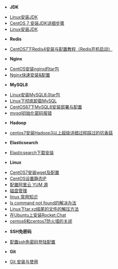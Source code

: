 <!-- docs/_sidebar.md -->
* **JDK**
- [Linux安装JDK](/LINUX/Linux中级篇/doc/Linux安装JDK.md)
- [CentOS 7 安装JDK详细步骤](/LINUX/Linux中级篇/doc/CentOS7安装JDK详细步骤.md)
- [Linux安装JDK](/LINUX/Linux中级篇/doc/CentOS7.2配置本地yum源.md)
* **Redis**
- [CentOS7下Redis4安装与配置教程（Redis开机启动）](/LINUX/Linux中级篇/doc/CentOS7下Redis4安装与配置教程（Redis开机启动）.md)
* **Nginx**
- [CentOS安装nginx的tar包](/LINUX/Linux中级篇/doc/CentOS安装nginx的tar包.md)
- [Nginx快速安装&配置](/LINUX/Linux中级篇/doc/Nginx快速安装&配置.md)
* **MySQL8**
- [Linux安装MySQL8.0tar包](/LINUX/Linux中级篇/doc/Linux安装MySQL8.0tar包.md)
- [Linux下彻底卸载MySQL](/LINUX/Linux中级篇/doc/Linux下彻底卸载MySQL.md)
- [CentOS67下MySQL8安装部署与配置](/LINUX/Linux中级篇/doc/CentOS67下MySQL8安装部署与配置.md)
- [mysql初始化密码报错](/LINUX/Linux中级篇/doc/mysql初始化密码报错.md)
* **Hadoop**
- [centos7安装Hadoop3以上超级详细过程踩过的坑香菇](/LINUX/Linux中级篇/doc/centos7安装Hadoop3以上超级详细过程踩过的坑香菇.md)
* **Elasticsearch**
- [Elasticsearch下载安装](/LINUX/Linux中级篇/doc/Elasticsearch下载安装.md)
* **Linux**
- [CentOS7安装wget及配置](/LINUX/Linux中级篇/doc/CentOS7安装wget及配置.md)
- [CentOS设置静态IP](/LINUX/Linux中级篇/doc/CentOS设置静态IP.md)
- [配置阿里云 YUM 源](/LINUX/Linux中级篇/doc/yum.md)
- [磁盘管理](/LINUX/Linux中级篇/doc/dist-manage.md)
- [linux 常用知识](/LINUX/Linux中级篇/doc/index.md)
- [ls command not found的解决办法](/LINUX/Linux中级篇/doc/lscommandnotfound的解决办法.md)
- [Linux下tar.xz结尾的文件的解压方法](/LINUX/Linux中级篇/doc/Linux下tar.xz结尾的文件的解压方法.md)
- [在Ubuntu上安装Rocket.Chat](/LINUX/Linux中级篇/doc/在Ubuntu上安装Rocket.Chat.md)
- [centos6和centos7防火墙的关闭](/LINUX/Linux中级篇/doc/centos6和centos7防火墙的关闭.md)
* **SSH免密码**
- [配置ssh免密码登陆配置](/LINUX/Linux中级篇/doc/配置ssh免密码登陆配置.md)
* **Git**
- [Git 安装与使用](/LINUX/Linux中级篇/doc/git.md)




